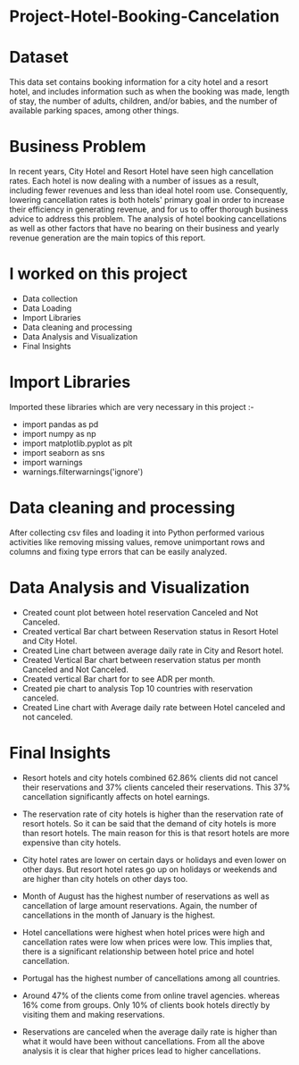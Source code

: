 # Project-Hotel-Booking-Cancelation
# Dataset 
This data set contains booking information for a city hotel and a resort hotel, and includes information such as when the booking was made, length of stay, the number of adults, children, and/or babies, and the number of available parking spaces, among other things.

# Business Problem 
In recent years, City Hotel and Resort Hotel have seen high 
cancellation rates. Each hotel is now dealing with a number of issues 
as a result, including fewer revenues and less than ideal hotel room 
use. Consequently, lowering cancellation rates is both hotels' 
primary goal in order to increase their efficiency in generating 
revenue, and for us to offer thorough business advice to address this 
problem. The analysis of hotel booking cancellations as well as other 
factors that have no bearing on their business and yearly revenue 
generation are the main topics of this report.

# I worked on this project 
* Data collection
* Data Loading
* Import Libraries
* Data cleaning and processing
* Data Analysis and Visualization 
* Final Insights

# Import Libraries 
Imported these libraries which are very necessary in this project :-   
* import pandas as pd 
* import numpy as np 
* import matplotlib.pyplot as plt 
* import seaborn as sns
* import warnings
* warnings.filterwarnings('ignore')

# Data cleaning and processing 
After collecting csv files and loading it into Python performed various activities like removing missing values, remove unimportant rows and columns and fixing type errors that can be easily analyzed.

# Data Analysis and Visualization 
* Created count plot between hotel reservation Canceled and Not Canceled. 
* Created vertical Bar chart between Reservation status in Resort Hotel and City Hotel.
* Created Line chart between average daily rate in City and Resort hotel. 
* Created Vertical Bar chart between reservation status per month Canceled and Not Canceled. 
* Created vertical Bar chart for to see ADR per month. 
* Created pie chart to analysis Top 10 countries with reservation canceled. 
* Created Line chart with Average daily rate between Hotel canceled and not canceled.  

# Final Insights 

* Resort hotels and city hotels combined 62.86% clients did not cancel their reservations and 37% clients canceled their reservations. This 37% cancellation significantly affects on hotel earnings. 

* The reservation rate of city hotels is higher than the reservation rate of resort hotels. So it can be said that the demand of city hotels is more than resort hotels. The main reason for this is that resort hotels are more expensive than city hotels.

* City hotel rates are lower on certain days or holidays and even lower on other days. But resort hotel rates go up on holidays or weekends and are higher than city hotels on other days too. 


* Month of August has the highest number of reservations as well as cancellation of large amount reservations. Again, the number of cancellations in the month of January is the highest.

* Hotel cancellations were highest when hotel prices were high and cancellation rates were low when prices were low. This implies that, there is a significant relationship between hotel price and hotel cancellation.

* Portugal has the highest number of cancellations among all countries. 

* Around 47% of the clients come from online travel agencies. whereas 16% come from groups. Only 10% of clients book hotels directly by visiting them and making  reservations.

* Reservations are canceled when the average daily rate is higher than what it would have been without cancellations. From all the above analysis it is clear that higher prices lead to higher cancellations.

 
        

